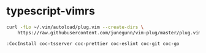 # typescript-vimrs

```sh
curl -fLo ~/.vim/autoload/plug.vim --create-dirs \
    https://raw.githubusercontent.com/junegunn/vim-plug/master/plug.vim
```

```sh
:CocInstall coc-tsserver coc-prettier coc-eslint coc-git coc-go
```
